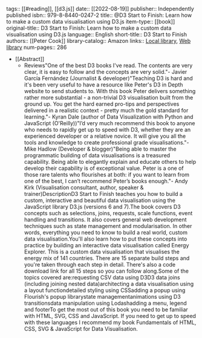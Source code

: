 tags:: [[#reading]], [[d3.js]]
date:: [[2022-08-19]]
publisher:: Independently published
isbn:: 979-8-8440-0247-2
title:: @D3 Start to Finish: Learn how to make a custom data visualisation using D3.js
item-type:: [[book]]
original-title:: D3 Start to Finish: Learn how to make a custom data visualisation using D3.js
language:: English
short-title:: D3 Start to Finish
authors:: [[Peter Cook]]
library-catalog:: Amazon
links:: [Local library](zotero://select/library/items/X7K67XWI), [Web library](https://www.zotero.org/users/5382/items/X7K67XWI)
num-pages:: 286

- [[Abstract]]
	- Reviews"One of the best D3 books I've read. The contents are very clear, it is easy to follow and the concepts are very solid."- Javier García Fernández (Journalist & developer)"Teaching D3 is hard and it's been very useful to have a resource like Peter's D3 in Depth website to send students to. With this book Peter delivers something rather more substantial - a non-trivial D3 visualisation built from the ground up. You get the hard earned pro-tips and perspectives delivered in a realistic context - pretty much the gold standard for learning."- Kyran Dale (author of Data Visualization with Python and JavaScript (O'Reilly))"I’d very much recommend this book to anyone who needs to rapidly get up to speed with D3, whether they are an experienced developer or a relative novice. It will give you all the tools and knowledge to create professional grade visualisations."- Mike Hadlow (Developer & blogger)"Being able to master the programmatic building of data visualisations is a treasured capability. Being able to elegantly explain and educate others to help develop their capability is of exceptional value. Peter is a one of those rare talents who flourishes at both: if you want to learn from one of the best, I can’t recommend Peter’s books enough."- Andy Kirk (Visualisation consultant, author, speaker & trainer)DescriptionD3 Start to Finish teaches you how to build a custom, interactive and beautiful data visualisation using the JavaScript library D3.js (versions 6 and 7).The book covers D3 concepts such as selections, joins, requests, scale functions, event handling and transitions. It also covers general web development techniques such as state management and modularisation. In other words, everything you need to know to build a real world, custom data visualisation.You'll also learn how to put these concepts into practice by building an interactive data visualisation called Energy Explorer. This is a custom data visualisation that visualises the energy mix of 141 countries. There are 15 separate build steps and you're taken through each step in detail. There's also a code download link for all 15 steps so you can follow along.Some of the topics covered are:requesting CSV data using D3D3 data joins (including joining nested data)architecting a data visualisation using a layout functiondetailed styling using CSSadding a popup using Flourish's popup librarystate managementanimations using D3 transitionsdata manipulation using Lodashadding a menu, legend and footerTo get the most out of this book you need to be familiar with HTML, SVG, CSS and JavaScript. If you need to get up to speed with these languages I recommend my book Fundamentals of HTML, CSS, SVG & JavaScript for Data Visualisation.